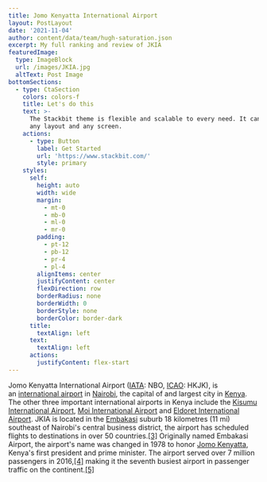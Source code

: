 ```yaml
---
title: Jomo Kenyatta International Airport
layout: PostLayout
date: '2021-11-04'
author: content/data/team/hugh-saturation.json
excerpt: My full ranking and review of JKIA
featuredImage:
  type: ImageBlock
  url: /images/JKIA.jpg
  altText: Post Image
bottomSections:
  - type: CtaSection
    colors: colors-f
    title: Let's do this
    text: >-
      The Stackbit theme is flexible and scalable to every need. It can manage
      any layout and any screen.
    actions:
      - type: Button
        label: Get Started
        url: 'https://www.stackbit.com/'
        style: primary
    styles:
      self:
        height: auto
        width: wide
        margin:
          - mt-0
          - mb-0
          - ml-0
          - mr-0
        padding:
          - pt-12
          - pb-12
          - pr-4
          - pl-4
        alignItems: center
        justifyContent: center
        flexDirection: row
        borderRadius: none
        borderWidth: 0
        borderStyle: none
        borderColor: border-dark
      title:
        textAlign: left
      text:
        textAlign: left
      actions:
        justifyContent: flex-start
---
```

Jomo Kenyatta International Airport ([IATA](https://en.wikipedia.org/wiki/IATA_airport_code): NBO, [ICAO](https://en.wikipedia.org/wiki/ICAO_airport_code): HKJK), is an [international airport](https://en.wikipedia.org/wiki/International_airport) in [Nairobi](https://en.wikipedia.org/wiki/Nairobi), the capital of and largest city in [Kenya](https://en.wikipedia.org/wiki/Kenya). The other three important international airports in Kenya include the [Kisumu International Airport](https://en.wikipedia.org/wiki/Kisumu_International_Airport), [Moi International Airport](https://en.wikipedia.org/wiki/Moi_International_Airport) and [Eldoret International Airport](https://en.wikipedia.org/wiki/Eldoret_International_Airport). JKIA is located in the [Embakasi](https://en.wikipedia.org/wiki/Embakasi) suburb 18 kilometres (11 mi) southeast of Nairobi's central business district, the airport has scheduled flights to destinations in over 50 countries.[\[3\]](https://en.wikipedia.org/wiki/Jomo_Kenyatta_International_Airport#cite_note-3) Originally named Embakasi Airport, the airport's name was changed in 1978 to honor [Jomo Kenyatta](https://en.wikipedia.org/wiki/Jomo_Kenyatta), Kenya's first president and prime minister. The airport served over 7 million passengers in 2016,[\[4\]](https://en.wikipedia.org/wiki/Jomo_Kenyatta_International_Airport#cite_note-4) making it the seventh busiest airport in passenger traffic on the continent.[\[5\]](https://en.wikipedia.org/wiki/Jomo_Kenyatta_International_Airport#cite_note-5)
